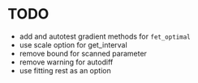# TODO

- add and autotest gradient methods for `fet_optimal`
- use scale option for get_interval 
- remove bound for scanned parameter
- remove warning for autodiff
- use fitting rest as an option
